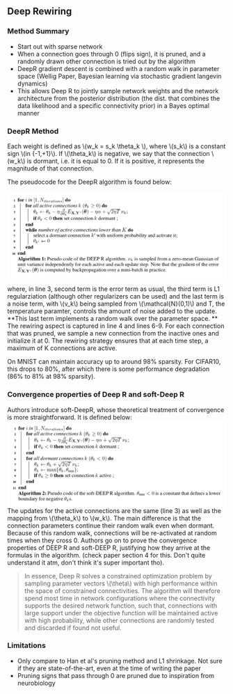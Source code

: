 ## Deep Rewiring

### Method Summary
- Start out with sparse network
- When a connection goes through 0 (flips sign), it is pruned, and a randomly drawn other connection is tried out by the algorithm
- DeepR gradient descent is combined with a random walk in parameter space (Wellig Paper, Bayesian learning via stochastic gradient langevin dynamics)
- This allows Deep R to jointly sample network weights and the network architecture from the posterior distribution (the dist. that combines the data likelihood and a specific connectivity prior) in a Bayes optimal manner
### DeepR Method
Each weight is defined as  \\(w_k = s_k \theta_k \\), where \\(s_k\\) is a constant sign \\(in {-1,+1}\\). If \\(\theta_k\\) is negative, we say that the connection \\(w_k\\) is dormant, i.e. it is equal to 0. If it is positive, it represents the magnitude of that connection. 

The pseudocode for the DeepR algorithm is found below:

![](./figs/deepr/deepr_pseudo.png) 

where, in line 3, second term is the error term as usual, the third term is L1 regularziation (although other regularizers can be used) and the last term is a noise term, with \\(v_k\\) being sampled from \\(\mathcal{N}(0,1)\\) and T, the temperature paramter, controls the amount of noise added to the update. **This last term implements a random walk over the parameter space. **  The rewiring aspect is captured in line 4 and lines 6-9. For each connection that was pruned, we sample a new connection from the inactive ones and initialize it at 0.
The rewiring strategy ensures that at each time step, a maximum of K connections are active.

On MNIST can maintain accuracy up to around 98% sparsity. For CIFAR10, this drops to 80%, after which there is some performance degradation (86% to 81% at 98% sparsity).

### Convergence properties of Deep R and soft-Deep R
Authors introduce soft-DeepR, whose theoretical treatment of convergence is more straightforward. It is defined below:
![](./figs/deepr/soft_deepr.png) 
The updates for the active connections are the same (line 3) as well as the mapping from \\(\theta_k\\) to \\(w_k\\). The main difference is that the connection parameters continue their random walk even when dormant. Because of this random walk, connections will be re-activated at random times when they cross 0. Authors go on to prove the convergence properties of DEEP R and soft-DEEP R, justifying how they arrive at the formulas in the algorithm. (check paper section 4 for this. Don't quite understand it atm, don't think it's super important tho).
> In essence, Deep R solves a constrained optimization problem by sampling parameter vectors \\(\theta\\) with high performance within the space of constrained connectivities. The algorithm will therefore spend most time in network configurations where the connectivity supports the desired network function, such that, connections with large support under the objective function will be maintained active with high probability, while other connections are randomly tested and discarded if found not useful.

### Limitations
- Only compare to Han et al's pruning method and L1 shrinkage. Not sure if they are state-of-the-art, even at the time of writing the paper
- Pruning signs that pass through 0 are pruned due to inspiration from neurobiology